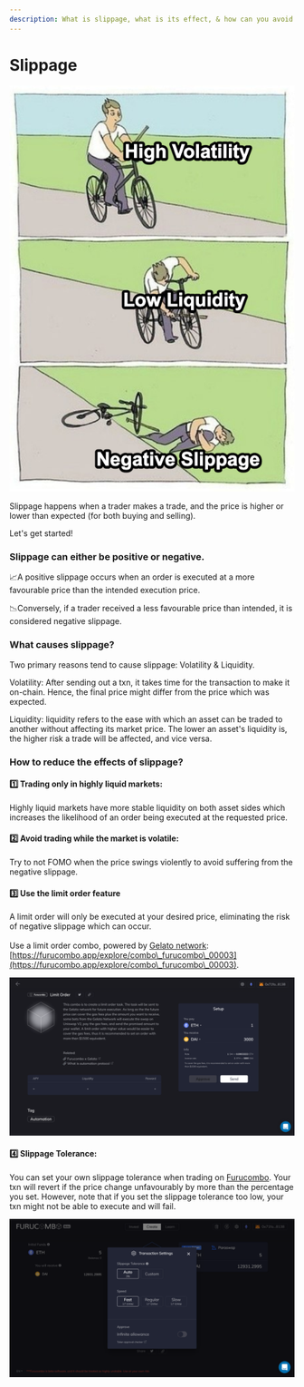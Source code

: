 ```yaml
---
description: What is slippage, what is its effect, & how can you avoid it while trading?
---
```


# Slippage

![](<../../.gitbook/assets/slippage meme.png>)

Slippage happens when a trader makes a trade, and the price is higher or lower than expected (for both buying and selling).

Let's get started!

### Slippage can either be positive or negative.

📈A positive slippage occurs when an order is executed at a more favourable price than the intended execution price.

📉Conversely, if a trader received a less favourable price than intended, it is considered negative slippage.

### What causes slippage?

Two primary reasons tend to cause slippage: Volatility & Liquidity.

Volatility: After sending out a txn, it takes time for the transaction to make it on-chain. Hence, the final price might differ from the price which was expected.

Liquidity: liquidity refers to the ease with which an asset can be traded to another without affecting its market price. The lower an asset's liquidity is, the higher risk a trade will be affected, and vice versa.

### &#x20;**How to reduce the effects of slippage?**

#### 1️⃣ Trading only in highly liquid markets:

Highly liquid markets have more stable liquidity on both asset sides which increases the likelihood of an order being executed at the requested price.

#### 2️⃣ Avoid trading while the market is volatile:&#x20;

Try to not FOMO when the price swings violently to avoid suffering from the negative slippage.

#### 3️⃣ Use the limit order feature

A limit order will only be executed at your desired price, eliminating the risk of negative slippage which can occur.\
\
Use a limit order combo, powered by [Gelato network](https://www.gelato.network): [https://furucombo.app/explore/combo\_furucombo\_00003](https://furucombo.app/explore/combo\_furucombo\_00003).

![Limit order](../../.gitbook/assets/limitorder.png)

#### **4️⃣ Slippage Tolerance:**&#x20;

You can set your own slippage tolerance when trading on [Furucombo](https://furucombo.app). Your txn will revert if the price change unfavourably by more than the percentage you set. However, note that if you set the slippage tolerance too low, your txn might not be able to execute and will fail.

![](../../.gitbook/assets/slippage.png)
